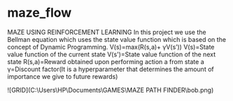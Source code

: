 # maze_flow
MAZE USING REINFORCEMENT LEARNING
In this project we use the Bellman equation which uses the state value function which is based on the concept of Dynamic Programming.
                    V(s)=max(R(s,a)+ γV(s’))
V(s)=State value function of the current state
V(s')=State value function of the next state
R(s,a)=Reward obtained upon performing action a from state a
γ=Discount factor(It is a hyperparameter that determines the amount of importance we give to future rewards)

![GRID](C:\Users\HP\Documents\GAMES\MAZE PATH FINDER\bob.png)
